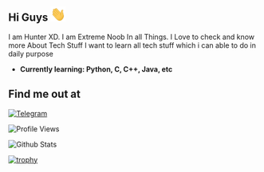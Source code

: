 ## Hi Guys <img src="https://raw.githubusercontent.com/ABSphreak/ABSphreak/master/gifs/Hi.gif" width="30px">

I am Hunter XD. I am Extreme Noob In all Things. I Love to check and know more About Tech Stuff
I want to learn all tech stuff which i can able to do in daily purpose
 
- **Currently learning: Python, C, C++, Java, etc**

## Find me out at
[![Telegram](https://img.shields.io/badge/telegram-1b77FF.svg?style=for-the-badge&logo=telegram)](https://t.me/HunterXD)

![Profile Views](https://hits.seeyoufarm.com/api/count/incr/badge.svg?url=https://github.com/Hunter-XD/&title=Profile%20Views)

![Github Stats](https://github-readme-stats.vercel.app/api?username=Hunter-XD&show_icons=true&title_color=fff&icon_color=79ff97&text_color=9f9f9f&bg_color=151515)

[![trophy](https://github-profile-trophy.vercel.app/?username=Hunter-XD&theme=monokai)](https://github.com/Hunter-XD/Hunter-XD)
